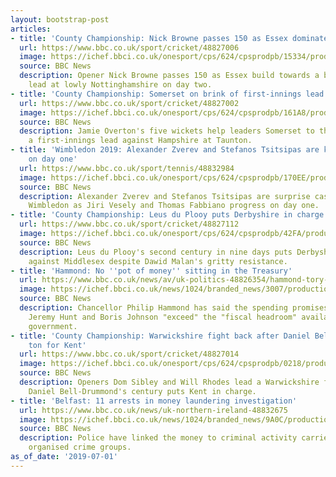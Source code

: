 ```yaml
---
layout: bootstrap-post
articles:
- title: 'County Championship: Nick Browne passes 150 as Essex dominate Nottinghamshire'
  url: https://www.bbc.co.uk/sport/cricket/48827006
  image: https://ichef.bbci.co.uk/onesport/cps/624/cpsprodpb/15334/production/_107663868_rexfeatures_10325361bo.jpg
  source: BBC News
  description: Opener Nick Browne passes 150 as Essex build towards a big first-innings
    lead at lowly Nottinghamshire on day two.
- title: 'County Championship: Somerset on brink of first-innings lead over Hampshire'
  url: https://www.bbc.co.uk/sport/cricket/48827002
  image: https://ichef.bbci.co.uk/onesport/cps/624/cpsprodpb/161A8/production/_107663509_overton.jpg
  source: BBC News
  description: Jamie Overton's five wickets help leaders Somerset to the brink of
    a first-innings lead against Hampshire at Taunton.
- title: 'Wimbledon 2019: Alexander Zverev and Stefanos Tsitsipas are knocked out
    on day one'
  url: https://www.bbc.co.uk/sport/tennis/48832984
  image: https://ichef.bbci.co.uk/onesport/cps/624/cpsprodpb/170EE/production/_107664449_stefanostsitsipas_pa.jpg
  source: BBC News
  description: Alexander Zverev and Stefanos Tsitsipas are surprise casualties at
    Wimbledon as Jiri Vesely and Thomas Fabbiano progress on day one.
- title: 'County Championship: Leus du Plooy puts Derbyshire in charge against Middlesex'
  url: https://www.bbc.co.uk/sport/cricket/48827112
  image: https://ichef.bbci.co.uk/onesport/cps/624/cpsprodpb/42FA/production/_107664171_dawidmalanrex.jpg
  source: BBC News
  description: Leus du Plooy's second century in nine days puts Derbyshire in control
    against Middlesex despite Dawid Malan's gritty resistance.
- title: 'Hammond: No ''pot of money'' sitting in the Treasury'
  url: https://www.bbc.co.uk/news/av/uk-politics-48826354/hammond-tory-candidates-promises-exceed-fiscal-headroom
  image: https://ichef.bbci.co.uk/news/1024/branded_news/3007/production/_107659221_p07fq3ql.jpg
  source: BBC News
  description: Chancellor Philip Hammond has said the spending promises set out by
    Jeremy Hunt and Boris Johnson "exceed" the "fiscal headroom" available to the
    government.
- title: 'County Championship: Warwickshire fight back after Daniel Bell-Drummond
    ton for Kent'
  url: https://www.bbc.co.uk/sport/cricket/48827014
  image: https://ichef.bbci.co.uk/onesport/cps/624/cpsprodpb/0218/production/_107663500_belldrummondindexrex.jpg
  source: BBC News
  description: Openers Dom Sibley and Will Rhodes lead a Warwickshire fightback after
    Daniel Bell-Drummond's century puts Kent in charge.
- title: 'Belfast: 11 arrests in money laundering investigation'
  url: https://www.bbc.co.uk/news/uk-northern-ireland-48832675
  image: https://ichef.bbci.co.uk/news/1024/branded_news/9A0C/production/_107663493_cashgetty.jpg
  source: BBC News
  description: Police have linked the money to criminal activity carried out by Chinese
    organised crime groups.
as_of_date: '2019-07-01'
---
```


